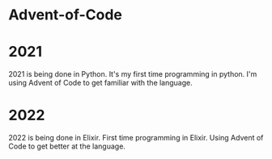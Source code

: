 # Advent-of-Code

# 2021
2021 is being done in Python. It's my first time programming in python. I'm using Advent of Code to get familiar with the language.

# 2022
2022 is being done in Elixir. First time programming in Elixir. Using Advent of Code to get better at the language. 
